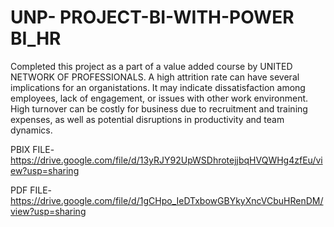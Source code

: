 # UNP- PROJECT-BI-WITH-POWER BI_HR

Completed this project as a part of a value added course by UNITED NETWORK OF PROFESSIONALS. A high attrition rate can have several implications for an organistations. It may indicate dissatisfaction among employees, lack of engagement, or issues with other work environment. High turnover can be costly for business due to recruitment and training expenses, as well as potential disruptions in productivity and team dynamics.

PBIX FILE- https://drive.google.com/file/d/13yRJY92UpWSDhrotejjbqHVQWHg4zfEu/view?usp=sharing

PDF FILE- https://drive.google.com/file/d/1gCHpo_IeDTxbowGBYkyXncVCbuHRenDM/view?usp=sharing

